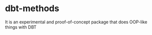 # dbt-methods
It is an experimental and proof-of-concept package that does OOP-like things with DBT

